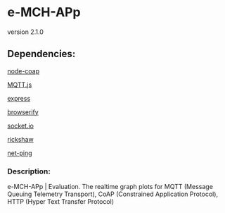 # e-MCH-APp

version 2.1.0

## Dependencies:

[node-coap](https://github.com/mcollina/node-coap)

[MQTT.js](https://github.com/mqttjs/MQTT.js)

[express](https://www.npmjs.com/package/express)

[browserify](https://www.npmjs.com/package/browserify)

[socket.io](https://www.npmjs.com/package/socket.io)

[rickshaw](https://www.npmjs.com/package/rickshaw)

[net-ping]()

### Description:

e-MCH-APp | Evaluation. The realtime graph plots for MQTT (Message Queuing Telemetry Transport), CoAP (Constrained Application Protocol), HTTP (Hyper Text Transfer Protocol)